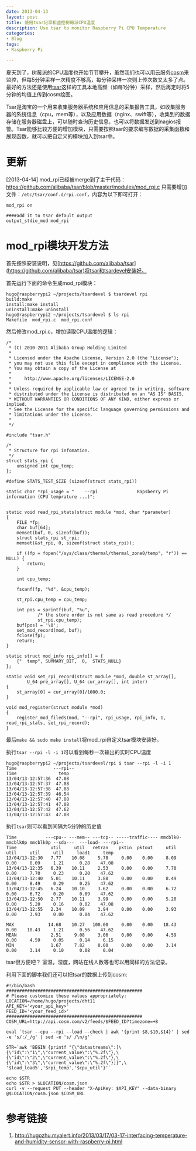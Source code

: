 ```yaml
---
date: 2013-04-13
layout: post
title: 使用tsar记录和监控树莓派CPU温度
description: Use tsar to monitor Raspberry Pi CPU Temperature
categories:
- Blog
tags:
- Raspberry Pi

---
```


夏天到了，树莓派的CPU温度也开始节节攀升，虽然我们也可以用云服务[cosm](https://cosm.com)来监控，但每5分钟采样一次精度不够高，每分钟采样一次则上传次数又太多了点。最好的方法还是使用[tsar](http://github.com/alibaba/tsar)这样的工具本地高频（如每1分钟）采样，然后再定时将5分钟的均值上传到cosm绘图。

Tsar是淘宝的一个用来收集服务器系统和应用信息的采集报告工具，如收集服务器的系统信息（cpu，mem等），以及应用数据（nginx、swift等），收集到的数据存储在服务器磁盘上，可以随时查询历史信息，也可以将数据发送到nagios报警。Tsar能够比较方便的增加模块，只需要按照tsar的要求编写数据的采集函数和展现函数，就可以把自定义的模块加入到tsar中。


# **更新** 
[2013-04-14] mod_rpi已经被merge到了主干代码：https://github.com/alibaba/tsar/blob/master/modules/mod_rpi.c 只需要增加文件：`/etc/tsar/conf.d/rpi.conf`，内容为以下即可打开：

```
mod_rpi on

####add it to tsar default output
output_stdio_mod mod_rpi
```


# mod_rpi模块开发方法
首先按照安装说明，见[https://github.com/alibaba/tsar](https://github.com/alibaba/tsar)将tsar和tsardevel安装好。

首先运行下面的命令生成mod_rpi模块：

```
hugo@raspberrypi2 ~/projects/tsardevel $ tsardevel rpi 
build:make
install:make install
uninstall:make uninstall
hugo@raspberrypi2 ~/projects/tsardevel $ ls rpi
Makefile  mod_rpi.c  mod_rpi.conf
```

然后修改mod_rpi.c，增加读取CPU温度的逻辑：

```
/*
 * (C) 2010-2011 Alibaba Group Holding Limited
 *
 * Licensed under the Apache License, Version 2.0 (the "License");
 * you may not use this file except in compliance with the License.
 * You may obtain a copy of the License at
 *
 *     http://www.apache.org/licenses/LICENSE-2.0
 *
 * Unless required by applicable law or agreed to in writing, software
 * distributed under the License is distributed on an "AS IS" BASIS,
 * WITHOUT WARRANTIES OR CONDITIONS OF ANY KIND, either express or implied.
 * See the License for the specific language governing permissions and
 * limitations under the License.
 *
 */

#include "tsar.h"

/*
 * Structure for rpi infomation.
 */
struct stats_rpi {
	unsigned int cpu_temp;
};

#define STATS_TEST_SIZE (sizeof(struct stats_rpi))

static char *rpi_usage = "    --rpi               Rapsberry Pi information (CPU temprature ...)";


static void read_rpi_stats(struct module *mod, char *parameter)
{
	FILE *fp;
	char buf[64];
	memset(buf, 0, sizeof(buf));
	struct stats_rpi st_rpi;
	memset(&st_rpi, 0, sizeof(struct stats_rpi));

	if ((fp = fopen("/sys/class/thermal/thermal_zone0/temp", "r")) == NULL) {
		return;
	}

	int cpu_temp;

	fscanf(fp, "%d", &cpu_temp);

	st_rpi.cpu_temp = cpu_temp;

	int pos = sprintf(buf, "%u",
			/* the store order is not same as read procedure */
			st_rpi.cpu_temp);
	buf[pos] = '\0';
	set_mod_record(mod, buf);
	fclose(fp);
	return;
}

static struct mod_info rpi_info[] = {
	{"  temp", SUMMARY_BIT,  0,  STATS_NULL}
};

static void set_rpi_record(struct module *mod, double st_array[],
		U_64 pre_array[], U_64 cur_array[], int inter)
{
	st_array[0] = cur_array[0]/1000.0;
}

void mod_register(struct module *mod)
{	
	register_mod_fileds(mod, "--rpi", rpi_usage, rpi_info, 1, read_rpi_stats, set_rpi_record);
}

```

最后`make && sudo make install`将mod_rpi自定义tsar模块安装好。

执行`tsar --rpi -l -i 1`可以看到每秒一次输出的实时CPU温度

```
hugo@raspberrypi2 ~/projects/tsardevel/rpi $ tsar --rpi -l -i 1
Time              ---rpi-- 
Time                temp   
13/04/13-12:57:36  47.08   
13/04/13-12:57:37  47.08   
13/04/13-12:57:38  47.08   
13/04/13-12:57:39  46.54   
13/04/13-12:57:40  47.08   
13/04/13-12:57:41  47.08   
13/04/13-12:57:42  47.62   
13/04/13-12:57:43  47.08   
```

执行`tsar`则可以看到间隔为5分钟的历史值

```
Time           ---cpu-- ---mem-- ---tcp-- -----traffic---- mmcblk0- mmcblk0p mmcblk0p --sda---  ---load- ---rpi-- 
Time             util     util   retran    pktin  pktout     util     util     util     util     load1     temp   
13/04/13-12:30   7.77    10.08     5.78     0.00    0.00     8.09     0.00     8.09     1.21      0.28    47.08   
13/04/13-12:35   6.39    10.11     2.53     0.00    0.00     7.70     0.00     7.70     0.23      0.20    47.62   
13/04/13-12:40   5.01    10.11     3.88     0.00    0.00     8.49     0.00     8.49     0.29      0.25    47.62   
13/04/13-12:45   6.24    10.10     3.62     0.00    0.00     6.72     0.00     6.72     0.20      0.09    47.62   
13/04/13-12:50   2.77    10.11     3.99     0.00    0.00     5.20     0.00     5.20     0.16      0.02    47.08   
13/04/13-12:55   2.34    10.09     3.94     0.00    0.00     3.93     0.00     3.93     0.00      0.04    47.62   

MAX             14.68    10.27   100.00     0.00    0.00    18.43     0.00    18.43     1.21      0.56    47.62   
MEAN             2.51     9.08     3.06     0.00    0.00     4.59     0.00     4.59     0.05      0.14     6.15   
MIN              1.67     7.82     0.00     0.00    0.00     3.14     0.00     3.14     0.10      0.08     0.04   
```

tsar很方便吧？ 室温，湿度，网站在线人数等也可以用同样的方法记录。

利用下面的脚本我们还可以把tsar的数据上传到cosm:

```
#!/bin/bash
####################################################
# Please customize these values appropriately:
LOCATION=/home/hugo/projects/dht11
API_KEY='<your_api_key>'
FEED_ID='<your_feed_id>'
####################################################
COSM_URL=http://api.cosm.com/v2/feeds/$FEED_ID?timezone=+8

eval `tsar --cpu --rpi --load --check | awk '{print $8,$10,$14}' | sed -e 's/:/_/g' | sed -e 's/ /\n/g'`

STR=`awk 'BEGIN {printf "{\"datastreams\":[\
{\"id\":\"1\",\"current_value\":\"%.2f\"},\
{\"id\":\"2\",\"current_value\":\"%.2f\"},\
{\"id\":\"3\",\"current_value\":\"%.2f\"}]}",\
'$load_load5','$rpi_temp','$cpu_util'}'`

echo $STR
echo $STR > $LOCATION/cosm.json
curl -v --request PUT --header "X-ApiKey: $API_KEY" --data-binary @$LOCATION/cosm.json $COSM_URL

```

# 参考链接
1. http://hugozhu.myalert.info/2013/03/17/03-17-interfacing-temperature-and-humidity-sensor-with-raspberry-pi.html
